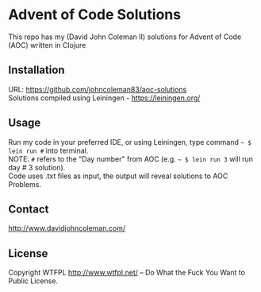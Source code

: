 # Advent of Code Solutions

This repo has my (David John Coleman II) solutions for Advent of Code (AOC) written in Clojure

## Installation

URL: https://github.com/johncoleman83/aoc-solutions<br />
Solutions compiled using Leiningen - https://leiningen.org/

## Usage

Run my code in your preferred IDE, or using Leiningen, type command `~ $ lein run #` into terminal.<br />
NOTE: `#` refers to the "Day number" from AOC (e.g. `~ $ lein run 3` will run day # 3 solution).<br />
Code uses .txt files as input, the output will reveal solutions to AOC Problems.

## Contact
http://www.davidjohncoleman.com/

## License

Copyright WTFPL <a href="http://www.wtfpl.net/" target="_blank">http://www.wtfpl.net/</a> – Do What the Fuck You Want to Public License.